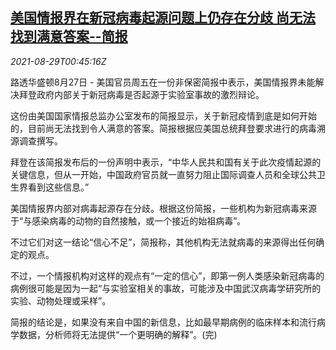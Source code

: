 <!--1630198862000-->
[美国情报界在新冠病毒起源问题上仍存在分歧 尚无法找到满意答案--简报](https://cn.reuters.com/article/us-intelligence-covid-origin-0829-idCNKBS2FU00V)
------

<div><i>2021-08-29T00:45:16Z</i></div><p>路透华盛顿8月27日 - 美国官员周五在一份非保密简报中表示，美国情报界未能解决拜登政府内部关于新冠病毒是否起源于实验室事故的激烈辩论。</p><p>这份由美国国家情报总监办公室发布的简报显示，关于新冠疫情到底是如何开始的，目前尚无法找到令人满意的答案。简报根据应美国总统拜登要求进行的病毒溯源调查撰写。</p><p>拜登在该简报发布后的一份声明中表示，“中华人民共和国有关于此次疫情起源的关键信息，但从一开始，中国政府官员就一直努力阻止国际调查人员和全球公共卫生界看到这些信息。”</p><p>美国情报界内部对病毒起源存在分歧。根据这份简报，一些机构为新冠病毒来源于“与感染病毒的动物的自然接触，或一个接近的始祖病毒”。</p><p>不过它们对这一结论“信心不足”，简报称，其他机构无法就病毒的来源得出任何确定的观点。</p><p>不过，一个情报机构对这样的观点有“一定的信心”，即第一例人类感染新冠病毒的病例很可能是因为一起“与实验室相关的事故，可能涉及中国武汉病毒学研究所的实验、动物处理或采样”。</p><p>简报的结论是，如果没有来自中国的新信息，比如最早期病例的临床样本和流行病学数据，分析师将无法提供“一个更明确的解释”。(完)</p>
